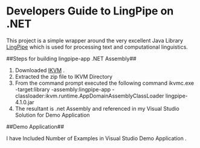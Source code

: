 Developers Guide to LingPipe on .NET
===============================

This project is a simple wrapper around the very excellent Java Library [LingPipe](http://alias-i.com/lingpipe/) which is used for processing text and computational linguistics.



##Steps for building lingpipe-app  .NET Assembly##

1. Downloaded [IKVM](http://www.ikvm.net/) . 
2. Extracted the zip file to IKVM Directory
3. From the command prompt executed the following command
ikvmc.exe -target:library -assembly:lingpipe-app -classloader:ikvm.runtime.AppDomainAssemblyClassLoader lingpipe-4.1.0.jar
4. The resultant is .net Assembly and referenced in my Visual Studio Solution for Demo Application

##Demo Application##

I have Included Number of Examples in Visual Studio Demo Application .

